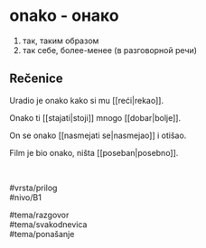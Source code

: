# onako - онако

1. так, таким образом  
2. так себе, более-менее (в разговорной речи)


## Rečenice

Uradio je onako kako si mu [[reći|rekao]].

Onako ti [[stajati|stoji]] mnogo [[dobar|bolje]].

On se onako [[nasmejati se|nasmejao]] i otišao.  

Film je bio onako, ništa [[poseban|posebno]].  

<br>

#vrsta/prilog  
#nivo/B1  

#tema/razgovor  
#tema/svakodnevica  
#tema/ponašanje
